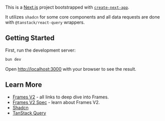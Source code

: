 This is a [Next.js](https://nextjs.org) project bootstrapped with [`create-next-app`](https://nextjs.org/docs/app/api-reference/cli/create-next-app).

It utilizes `shadcn` for some core components and all data requests are done with `@tanstack/react-query` wrappers.

## Getting Started

First, run the development server:

```bash
bun dev
```

Open [http://localhost:3000](http://localhost:3000) with your browser to see the result.

## Learn More

- [Frames V2](https://framesv2.com) - all links to deep dive into Frames.
- [Frames V2 Spec](https://docs.farcaster.xyz/developers/frames/v2/spec) - learn about Frames V2.
- [Shadcn](https://ui.shadcn.com/docs)
- [TanStack Query](https://tanstack.com/query/latest)
